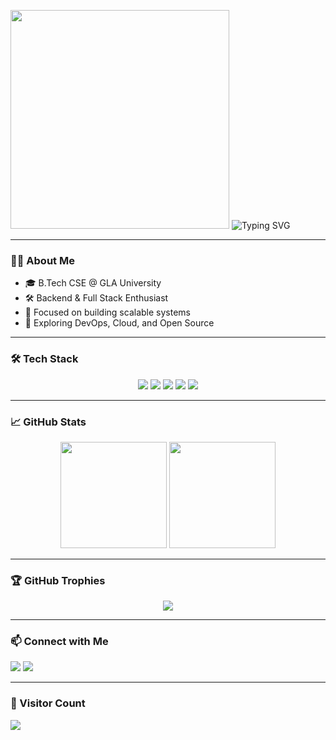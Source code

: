 <!-- Banner -->
<p display="grid">
  <img src="https://media.giphy.com/media/26tn33aiTi1jkl6H6/giphy.gif" width="350px" />
  <img src="https://readme-typing-svg.demolab.com?font=Fira+Code&weight=500&size=28&pause=1000&color=36BCF7&width=600&lines=Hi+%F0%9F%91%8B%2C+I'm+TANISH+HRK!;Full-Stack+Web+Developer;Backend+Engineer+%7C+Tech+Explorer" alt="Typing SVG" />
</p>

---

### 🧑‍💻 About Me

- 🎓 B.Tech CSE @ GLA University  
- 🛠️ Backend & Full Stack Enthusiast  
- 🚀 Focused on building scalable systems  
- 🧠 Exploring DevOps, Cloud, and Open Source

---

### 🛠 Tech Stack

<p align="center">
  <!-- Languages -->
  <img src="https://skillicons.dev/icons?i=js,ts,html,css,py,java" />
  <!-- Frontend -->
  <img src="https://skillicons.dev/icons?i=react,next,tailwind" />
  <!-- Backend -->
  <img src="https://skillicons.dev/icons?i=nodejs,express,mongodb" />
  <!-- DevOps -->
  <img src="https://skillicons.dev/icons?i=docker,aws,linux,git" />
  <!-- Tools -->
  <img src="https://skillicons.dev/icons?i=github,vscode,cursor" />
</p>

---

### 📈 GitHub Stats

<p align="center">
  <img src="https://github-readme-stats.vercel.app/api?username=tanish-hrk&show_icons=true&theme=radical" height="170" />
  <img src="https://github-readme-stats.vercel.app/api/top-langs/?username=tanish-hrk&layout=compact&theme=radical" height="170" />
</p>

---

### 🏆 GitHub Trophies

<p align="center">
  <img src="https://github-profile-trophy.vercel.app/?username=tanish-hrk&theme=monokai&no-frame=true&title=Stars,Followers,Repositories,Commits" />
</p>

---

### 📫 Connect with Me
  <a href="https://linkedin.com/in/tanish-hrk" target="_blank"><img src="https://img.shields.io/badge/LinkedIn-blue?logo=linkedin&style=for-the-badge" /></a>
  <a href="hrktanish05@gmail.com"><img src="https://img.shields.io/badge/Email-red?logo=gmail&style=for-the-badge" /></a>
<!--   <a href="https://twitter.com/tanish_hrk"><img src="https://img.shields.io/badge/Twitter-1DA1F2?logo=twitter&style=for-the-badge" /></a> -->

---

### 📍 Visitor Count
  <img src="https://komarev.com/ghpvc/?username=tanish-hrk&label=Profile%20Views&color=brightgreen&style=flat" /> 
